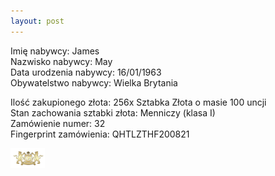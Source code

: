 ```yaml
---
layout: post
---
```


Imię nabywcy: James  
Nazwisko nabywcy: May  
Data urodzenia nabywcy: 16/01/1963  
Obywatelstwo nabywcy: Wielka Brytania  

Ilość zakupionego złota: 256x Sztabka Złota o masie 100 uncji  
Stan zachowania sztabki złota: Menniczy (klasa I)  
Zamówienie numer: 32  
Fingerprint zamówienia: QHTLZTHF200821  

![pic](/media/pic.png)